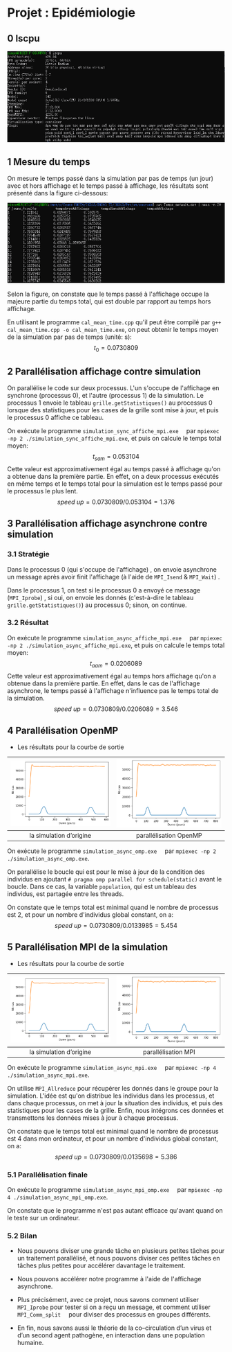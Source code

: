 # Projet : Epidémiologie

## 0 lscpu

![](resultat/lscpu.png)

## 1 Mesure du temps

On mesure le temps passé dans la simulation par pas de temps (un jour) avec et hors affichage et le temps passé à affichage, les résultats sont présenté dans la figure ci-dessous: 

![](resultat\Temps_default.png)

Selon la figure, on constate que le temps passé à l'affichage occupe la majeure partie du temps total, qui est double par rapport au temps hors affichage.

En utilisant le programme `cal_mean_time.cpp` qu'il peut être compilé par `g++ cal_mean_time.cpp -o cal_mean_time.exe`, on peut obtenir le temps moyen de la simulation par pas de temps (unité: s):
$$
t_{0}=0.0730809
$$

## 2 Parallélisation affichage contre simulation

On parallélise le code sur deux processus. L'un s'occupe de l'affichage en synchrone (processus 0), et l'autre (processus 1) de la simulation. Le processus 1 envoie le tableau `grille.getStatistiques()` au processus 0 lorsque des statistiques pour les cases de la grille sont mise à jour, et puis le processus 0 affiche ce tableau.

On exécute le programme `simulation_sync_affiche_mpi.exe  ` par `mpiexec -np 2 ./simulation_sync_affiche_mpi.exe`, et puis on calcule le temps total moyen:
$$
t_{sam}=0.053104
$$
Cette valeur est approximativement égal au temps passé à affichage qu'on a obtenue dans la première partie. En effet, on a deux processus exécutés en même temps et le temps total pour la simulation est le temps passé pour le processus le plus lent.
$$
speed\ up = 0.0730809 / 0.053104 = 1.376
$$

## 3 Parallélisation affichage asynchrone contre simulation

### 3.1 Stratégie

Dans le processus 0 (qui s'occupe de l'affichage) , on envoie asynchrone un message après avoir finit l'affichage (à l'aide de `MPI_Isend` & `MPI_Wait`) .

Dans le processus 1, on test si le processus 0 a envoyé ce message (`MPI_Iprobe`) , si oui, on envoie les donnés (c'est-à-dire le tableau `grille.getStatistiques()`) au processus 0; sinon, on continue.

### 3.2 Résultat

On exécute le programme `simulation_async_affiche_mpi.exe  ` par `mpiexec -np 2 ./simulation_async_affiche_mpi.exe`, et puis on calcule le temps total moyen:
$$
t_{aam}=0.0206089
$$
Cette valeur est approximativement égal au temps  hors affichage qu'on a obtenue dans la première partie. En effet, dans le cas de l'affichage asynchrone, le temps passé à l'affichage n'influence pas le temps total de la simulation.
$$
speed\ up = 0.0730809 / 0.0206089 = 3.546
$$

## 4 Parallélisation OpenMP

- Les résultats pour la courbe de sortie  

| ![](resultat\default.png) | ![](resultat\asynchrone_omp.png) |
| :-----------------------: | :------------------------------: |
|  la simulation d’origine  |      parallélisation OpenMP      |

On exécute le programme `simulation_async_omp.exe  ` par `mpiexec -np 2 ./simulation_async_omp.exe`.

On parallélise le boucle qui est pour le mise à jour de la condition des individus en ajoutant `# pragma omp parallel for schedule(static)` avant le boucle. Dans ce cas, la variable `population`, qui est un tableau des individus, est partagée entre les threads.

On constate que le temps total est minimal quand le nombre de processus est 2, et pour un nombre d'individus global constant, on a:
$$
speed\ up =  0.0730809 / 0.0133985=5.454
$$

## 5 Parallélisation MPI de la simulation

- Les résultats pour la courbe de sortie  

| ![](resultat\default.png) | ![](resultat\asynchrone_omp.png) |
| :-----------------------: | :------------------------------: |
|  la simulation d’origine  |       parallélisation MPI        |

On exécute le programme `simulation_async_mpi.exe  ` par `mpiexec -np 4 ./simulation_async_mpi.exe`.

On utilise `MPI_Allreduce` pour récupérer les donnés dans le groupe pour la simulation. L'idée est qu'on distribue les individus dans les processus, et dans chaque processus, on met à jour la situation des individus, et puis des statistiques pour les cases de la grille. Enfin, nous intégrons ces données et transmettons les données mises à jour à chaque processus.

On constate que le temps total est minimal quand le nombre de processus est 4 dans mon ordinateur, et pour un nombre d'individus global constant, on a:
$$
speed\ up =  0.0730809 / 0.0135698 =5.386
$$

### 5.1 Parallélisation finale

On exécute le programme `simulation_async_mpi_omp.exe  ` par `mpiexec -np 4 ./simulation_async_mpi_omp.exe`.

On constate que le programme n'est pas autant efficace qu'avant quand on le teste sur un ordinateur.

### 5.2 Bilan

- Nous pouvons diviser une grande tâche en plusieurs petites tâches pour un traitement parallélisé, et nous pouvons diviser ces petites tâches en tâches plus petites pour accélérer davantage le traitement.

- Nous pouvons accélérer notre programme à l'aide de l'affichage asynchrone.
- Plus précisément, avec ce projet, nous savons comment utiliser `MPI_Iprobe` pour tester  si on a reçu un message, et comment utiliser `MPI_Comm_split  `  pour diviser des processus en groupes différents.
- En fin, nous savons aussi le théorie  de la co–circulation d’un virus et d’un second agent pathogène, en interaction dans une population humaine.